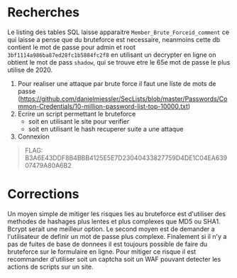 # Recherches

Le listing des tables SQL laisse apparaitre `Member_Brute_Forceid_comment` ce qui laisse a pense que du bruteforce est necessaire, neanmoins cette db contient le mot de passe pour admin et root `3bf1114a986ba87ed28fc1b5884fc2f8` en utilisant un decrypter en ligne on obtient le mot de pass `shadow`, qui se trouve etre le 65e mot de passe le plus utilise de 2020.

1. Pour realiser une attaque par brute force il faut une liste de mots de passe (https://github.com/danielmiessler/SecLists/blob/master/Passwords/Common-Credentials/10-million-password-list-top-10000.txt)
2. Ecrire un script permettant le bruteforce
   - soit en utilisant le site pour verifier
   - soit en utilisant le hash recuperer suite a une attaque
3. Connexion

> FLAG: B3A6E43DDF8B4BBB4125E5E7D23040433827759D4DE1C04EA63907479A80A6B2

# Corrections

Un moyen simple de mitiger les risques lies au bruteforce est d'utiliser des methodes de hashages plus lentes et plus complexes que MD5 ou SHA1. Bcrypt serait une meilleur option.
Le second moyen est de demander a l'utilisateur de definir un mot de passe plus complexe.
Finalement si il n'y a pas de fuites de base de donnees il est toujours possible de faire du bruteforce sur le formulaire en ligne. Pour mitiger ce risque il est recommander d'utiliser soit un captcha soit un WAF pouvant detecter les actions de scripts sur un site.